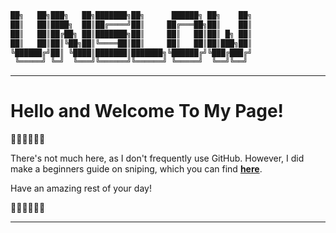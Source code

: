 ```sh
██╗   ██╗███╗   ██╗███████╗██╗      ██████╗ ██╗    ██╗
██║   ██║████╗  ██║██╔════╝██║     ██╔═══██╗██║    ██║
██║   ██║██╔██╗ ██║███████╗██║     ██║   ██║██║ █╗ ██║
██║   ██║██║╚██╗██║╚════██║██║     ██║   ██║██║███╗██║
╚██████╔╝██║ ╚████║███████║███████╗╚██████╔╝╚███╔███╔╝
 ╚═════╝ ╚═╝  ╚═══╝╚══════╝╚══════╝ ╚═════╝  ╚══╝╚══╝ 
  ```

----------------------
# Hello and Welcome To My Page!
᲼᲼᲼᲼᲼᲼

There's not much here, as I don't frequently use GitHub. However, I did make a beginners guide on sniping, which you can find **[here](https://github.com/NameMC/BASIC-SNIPING-GUIDE)**.

Have an amazing rest of your day!




᲼᲼᲼᲼᲼᲼

----------------------
